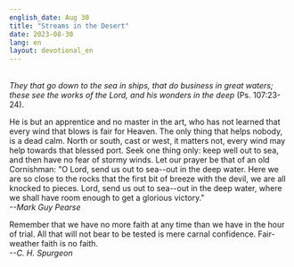 ```yaml
---
english_date: Aug 30
title: "Streams in the Desert"
date: 2023-08-30
lang: en
layout: devotional_en
---
```





<p><br/> <em>They that go down to the sea in ships, that do business in great waters; these see the works of the Lord, and his wonders in the deep</em> (Ps. 107:23-24).

</p>

<p>He is but an apprentice and no master in the art, who has not learned that every wind that blows is fair for Heaven. The only thing that helps nobody, is a dead calm. North or south, cast or west, it matters not, every wind may help towards that blessed port. Seek one thing only: keep well out to sea, and then have no fear of stormy winds. Let our prayer be that of an old Cornishman: "O Lord, send us out to sea--out in the deep water. Here we are so close to the rocks that the first bit of breeze with the devil, we are all knocked to pieces. Lord, send us out to sea--out in the deep water, where we shall have room enough to get a glorious victory."<br/> <em>--Mark Guy Pearse</em>

</p>

<p>Remember that we have no more faith at any time than we have in the hour of trial. All that will not bear to be tested is mere carnal confidence. Fair-weather faith is no faith.<br/> <em>--C. H. Spurgeon</em>

</p>

<p></p>